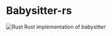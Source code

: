 # Babysitter-rs
![Rust](https://github.com/KidContainer/Babysitter-rs/workflows/Rust/badge.svg)
Rust implementation of babysitter
